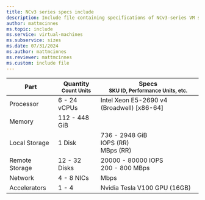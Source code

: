 ```yaml
---
title: NCv3 series specs include
description: Include file containing specifications of NCv3-series VM sizes.
author: mattmcinnes
ms.topic: include
ms.service: virtual-machines
ms.subservice: sizes
ms.date: 07/31/2024
ms.author: mattmcinnes
ms.reviewer: mattmcinnes
ms.custom: include file
---
```

| Part | Quantity <br><sup>Count Units | Specs <br><sup>SKU ID, Performance Units, etc.  |
|---|---|---|
| Processor      | 6 - 24 vCPUs       | Intel Xeon E5-2690 v4 (Broadwell) [x86-64]                               |
| Memory         | 112 - 448 GiB          |                                  |
| Local Storage  | 1 Disk           | 736 - 2948 GiB <br> IOPS (RR) <br> MBps (RR)                               |
| Remote Storage | 12 - 32 Disks    | 20000 - 80000 IOPS <br>200 - 800 MBps   |
| Network        | 4 - 8 NICs          |  Mbps                          |
| Accelerators   | 1 - 4              | Nvidia Tesla V100 GPU (16GB)                           |
